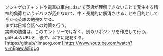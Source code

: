 ソシャゲのチャットや電車の車内において英語が理解できないことで発生する精神的負荷というデバフが厄介なので、中・長期的に解消させることを目的として今から英語の勉強をする。<br>
まずは日常会話への対策を行う。<br>
実際の勉強は、このエントリーではなく、別のリポジトリを作成して行う。<br>
gitHubのURLを、後で、以下に記載する。<br>
[https://github/himaorg.com]
https://www.youtube.com/watch?v=nEpewJsEgUg

